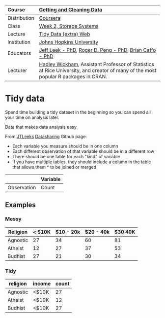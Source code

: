 | Course        | [Getting and Cleaning Data](https://www.coursera.org/learn/data-cleaning/home/welcome) |
| :---          | :--- |
| Distribution  | [Coursera](https://www.coursera.org) |
| Class          | [Week 2, Storage Systems](https://www.coursera.org/learn/data-cleaning/home/week/2) |
| Lecture       |[Tidy Data (extra) Web](https://vimeo.com/33727555) |
| Institution   | [Johns Hopkins University](https://www.jhu.edu/) |
| Educators     | [Jeff Leek - PhD](https://github.com/jtleek),  [Roger D. Peng - PhD](https://github.com/rdpeng),  [Brian Caffo - PhD](https://github.com/bcaffo) |
| Lecturer      | [Hadley Wickham](https://github.com/hadley), Assistant Professor of Statistics at Rice University, and creator of many of the most popular R packages in CRAN. |

# Tidy data



Spend time building a tidy dataset in the beginning so you can spend all your time on analysis later.


Data that makes data analysis easy


From [JTLeeks](https://github.com/jtleek) [Datasharing](https://github.com/jtleek/datasharing) Github page:

* Each variable you measure should be in one column  
* Each different observation of that variable should be in a different row  
* There should be one table for each "kind" of variable  
* If you have multiple tables, they should include a column in the table that allows them * to be joined or merged


|       | Variable  |
| ---   | ---       |
| Observation | Count |

## Examples
### Messy
| Religion | < $10K  | $10 - 20k | $20 - 40k | $30 40K |
| ---   | --- | --- | --- | --- |
| Agnostic | 27 | 34 | 60 | 81 |
| Atheist | 12 | 27 | 37 | 53 |
| Budhist | 27 | 21 | 30 | 34 |


### Tidy
| religion | income  | count |
| ---   | --- | --- |
| Agnostic | <$10K | 27 |
| Atheist | <$10K | 12 |
| Budhist | <$10K | 27 |

